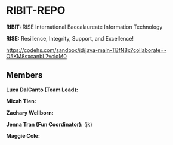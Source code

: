 # RIBIT-REPO

**RIBIT:** RISE International Baccalaureate Information Technology

**RISE:** Resilience, Integrity, Support, and Excellence!

https://codehs.com/sandbox/id/java-main-TBfN8x?collaborate=-O5KM8sxcanbL7vcloM0

## Members

**Luca DalCanto (Team Lead):**

**Micah Tien:**

**Zachary Wellborn:**

**Jenna Tran (Fun Coordinator):** (jk)

**Maggie Cole:**

